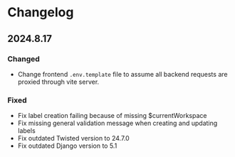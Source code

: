 # Changelog

## 2024.8.17

### Changed

- Change frontend `.env.template` file to assume all backend requests are
  proxied through vite server.

### Fixed

- Fix label creation failing because of missing $currentWorkspace
- Fix missing general validation message when creating and updating labels
- Fix outdated Twisted version to 24.7.0
- Fix outdated Django version to 5.1
